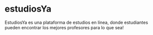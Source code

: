 # estudiosYa
EstudiosYa es una plataforma de estudios en línea, donde estudiantes pueden encontrar los mejores profesores para lo que sea! 
